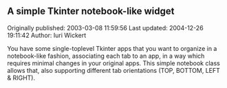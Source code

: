 ## A simple Tkinter notebook-like widget 
Originally published: 2003-03-08 11:59:56 
Last updated: 2004-12-26 19:11:42 
Author: Iuri Wickert 
 
You have some single-toplevel Tkinter apps that you want to organize in a notebook-like fashion, associating each tab to an app, in a way which requires minimal changes in your original apps. This simple notebook class allows that, also supporting different tab orientations (TOP, BOTTOM, LEFT & RIGHT).